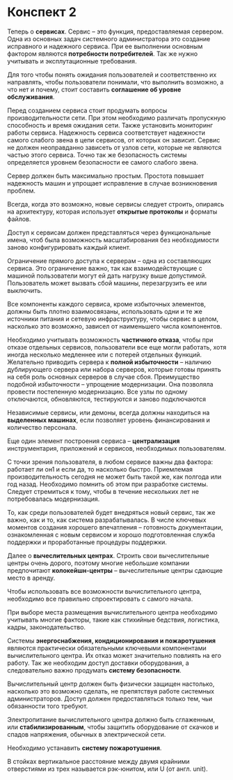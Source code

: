 # Конспект 2

Теперь о **сервисах**. Сервис – это функция, предоставляемая сервером. Одна из основных задач системного администратора это создание исправного и надежного сервиса. При ее выполнении основным фактором являются **потребности потребителей**. Так же нужно учитывать и эксплутационные требования.

Для того чтобы понять ожидания пользователей и соответственно их направлять, чтобы пользователи понимали, что выполнить возможно, а что     нет и почему, стоит составить **соглашение об уровне обслуживания**.

Перед созданием сервиса стоит продумать вопросы производительности сети. При этом необходимо различать пропускную способность и время ожидания сети. Также установить мониторинг работы сервиса. Надежность сервиса соответствует надежности самого слабого звена в цепи сервисов, от которых он зависит. Сервис не должен неоправданно зависеть от узлов сети, которые не являются частью этого сервиса. Точно так же безопасность системы определяется уровнем безопасности ее самого слабого звена.

Сервер должен быть максимально простым. Простота повышает надежность машин и упрощает исправление в случае возникновения проблем.

Всегда, когда это возможно, новые сервисы следует строить, опираясь на архитектуру, которая использует **открытые протоколы** и форматы файлов.

Доступ к сервисам должен представляться через функциональные имена, чтоб была возможность масштабирования без необходимости заново конфигурировать каждый клиент.

Ограничение прямого доступа к серверам – одна из составляющих сервиса. Это ограничение важно, так как взаимодействующие с машиной пользователи могут ей дать нагрузку выше допустимой. Пользователь может вызвать сбой машины, перезагрузить ее или выключить.

Все компоненты каждого сервиса, кроме избыточных элементов, должны быть плотно взаимосвязаны, использовать одни и те же источники питания и сетевую инфраструктуру, чтобы сервис в целом, насколько это возможно, зависел от наименьшего числа компонентов.

Необходимо учитывать возможность **частичного отказа**, чтобы при отказе отдельных сервисов, пользователи все еще могли работать, хотя иногда несколько медленнее или с потерей отдельных функций. Желательно приводить сервера к **полной избыточности** – наличию дублирующего сервера или набора серверов, которые готовы принять на себя роль основных серверов в случае сбоя. Преимущество подобной избыточности – упрощение модернизации. Она позволяла провести постепенную модернизацию. Все узлы по одному отключаются, обновляются, тестируются и заново подключаются

Независимые сервисы, или демоны, всегда должны находиться на **выделенных машинах**, если позволяет уровень финансирования и количество персонала.

Еще один элемент построения сервиса – **централизация** инструментария, приложений и сервисов, необходимых пользователям.

С точки зрения пользователя, в любом сервисе важны два фактора: работает ли он1 и если да, то насколько быстро. Приемлемая производительность 
сегодня не может быть такой же, как полгода или год назад. Необходимо помнить об этом при разработке системы. Следует стремиться к тому, чтобы в течение нескольких лет не потребовалась модернизация.

То, как среди пользователей будет внедряться новый сервис, так же важно, как и то, как система разрабатывалась. В числе ключевых моментов создания хорошего впечатления – готовность документации, ознакомленная с новым сервисом и хорошо подготовленная служба поддержки и проработанные процедуры поддержки.

Далее о **вычеслительных центрах**. Строить свои вычеслительные центры очень дорого, поэтому многие небольшие компании предпочитают **колокейшн-центры** – вычеслительные центры сдающие место в аренду. 

Чтобы использовать все возможности вычислительного центра, необходимо все правильно спроектировать с самого начала.

При выборе места размещения вычислительного центра необходимо учитывать многие факторы, такие как стихийные бедствия, логистика, кадры, законодательство. 

Системы **энергоснабжения, кондиционирования и пожаротушения** являются практически обязательными ключевыми компонентами вычислительного центра. Их отказ может значительно повлиять на его работу. Так же необходим доступ доставки оборудования, а следовательно важно продумать **систему безопасности**.

Вычислительный центр должен быть физически защищен настолько, насколько это возможно сделать, не препятствуя работе системных администраторов. Доступ должен предоставляться только тем, чьи обязанности того требуют.

Электропитание вычислительного центра должно быть сглаженным, или **стабилизированным**, чтобы защитить оборудование от скачков и спадов напряжения, обычных в электрической сети.

Необходимо устанавить **систему пожаротушения**.

В стойках вертикальное расстояние между двумя крайними отверстиями из трех называется рэк-юнитом, или U (от англ. unit).